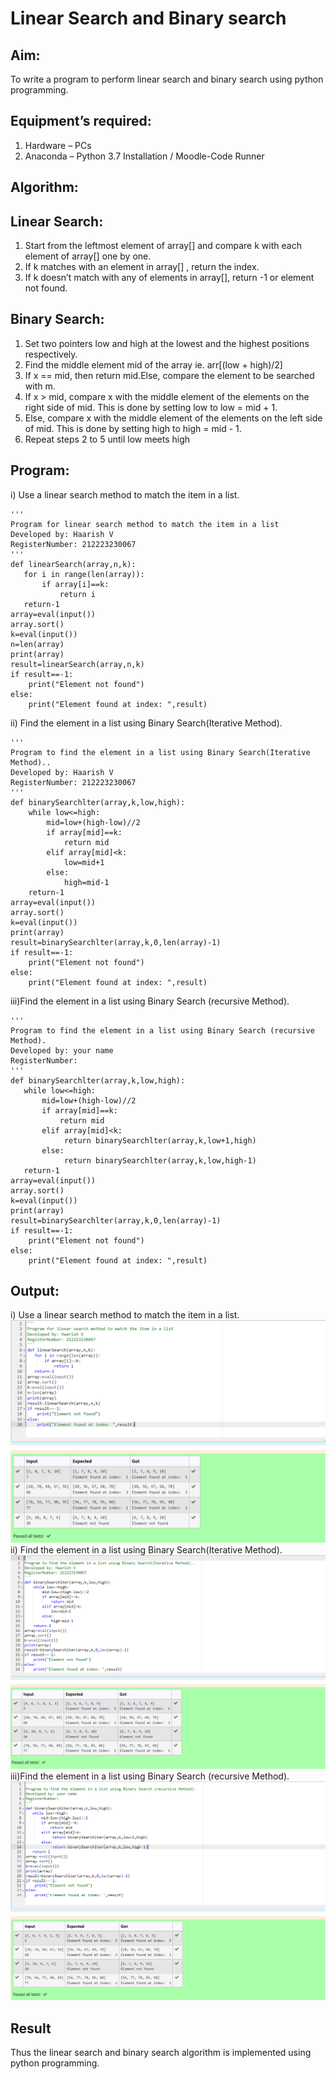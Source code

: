 # Linear Search and Binary search
## Aim:
To write a program to perform linear search and binary search using python programming.
## Equipment’s required:
1.	Hardware – PCs
2.	Anaconda – Python 3.7 Installation / Moodle-Code Runner
## Algorithm:
## Linear Search:
1.	Start from the leftmost element of array[] and compare k with each element of array[] one by one.
2.	If k matches with an element in array[] , return the index.
3.	If k doesn’t match with any of elements in array[], return -1 or element not found.
## Binary Search:
1.	Set two pointers low and high at the lowest and the highest positions respectively.
2.	Find the middle element mid of the array ie. arr[(low + high)/2]
3.	If x == mid, then return mid.Else, compare the element to be searched with m.
4.	If x > mid, compare x with the middle element of the elements on the right side of mid. This is done by setting low to low = mid + 1.
5.	Else, compare x with the middle element of the elements on the left side of mid. This is done by setting high to high = mid - 1.
6.	Repeat steps 2 to 5 until low meets high
## Program:
i)	Use a linear search method to match the item in a list.
```
''' 
Program for linear search method to match the item in a list
Developed by: Haarish V
RegisterNumber: 212223230067
'''
def linearSearch(array,n,k):
   for i in range(len(array)):
       if array[i]==k:
           return i
   return-1
array=eval(input())
array.sort()
k=eval(input())
n=len(array)
print(array)
result=linearSearch(array,n,k)
if result==-1:
    print("Element not found")
else:
    print("Element found at index: ",result)
```
ii)	Find the element in a list using Binary Search(Iterative Method).
```
''' 
Program to find the element in a list using Binary Search(Iterative Method)..
Developed by: Haarish V
RegisterNumber: 212223230067
'''
def binarySearchlter(array,k,low,high):
    while low<=high:
        mid=low+(high-low)//2
        if array[mid]==k:
            return mid
        elif array[mid]<k:
            low=mid+1
        else:
            high=mid-1
    return-1
array=eval(input())
array.sort()
k=eval(input())
print(array)
result=binarySearchlter(array,k,0,len(array)-1)
if result==-1:
    print("Element not found")
else:
    print("Element found at index: ",result)
```
iii)Find the element in a list using Binary Search (recursive Method).
```
''' 
Program to find the element in a list using Binary Search (recursive Method).
Developed by: your name
RegisterNumber: 
'''
def binarySearchlter(array,k,low,high):
   while low<=high:
       mid=low+(high-low)//2
       if array[mid]==k:
           return mid
       elif array[mid]<k:
            return binarySearchlter(array,k,low+1,high)
       else:
            return binarySearchlter(array,k,low,high-1)
   return-1
array=eval(input())
array.sort()
k=eval(input())
print(array)
result=binarySearchlter(array,k,0,len(array)-1)
if result==-1:
    print("Element not found")
else:
    print("Element found at index: ",result)
```
## Output:
i)	Use a linear search method to match the item in a list.
![output](/1.png)
ii)	Find the element in a list using Binary Search(Iterative Method).
![output](/2.png)
iii)Find the element in a list using Binary Search (recursive Method).
![output](/3.png)






## Result
Thus the linear search and binary search algorithm is implemented using python programming.